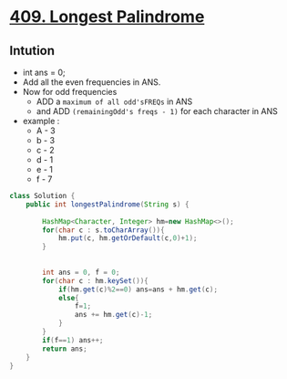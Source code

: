 # [409. Longest Palindrome](https://leetcode.com/problems/longest-palindrome/)
## Intution
- int ans = 0;
- Add all the even frequencies in ANS.
- Now for odd frequencies
    - ADD a ```maximum of all odd'sFREQs``` in ANS
    - and ADD ```(remainingOdd's freqs - 1)``` for each character in ANS
- example :
    - A - 3
    - b - 3
    - c - 2
    - d - 1
    - e - 1
    - f - 7
```java
class Solution {
    public int longestPalindrome(String s) {
        
        HashMap<Character, Integer> hm=new HashMap<>();
        for(char c : s.toCharArray()){
            hm.put(c, hm.getOrDefault(c,0)+1);
        }
        
        
        int ans = 0, f = 0;
        for(char c : hm.keySet()){
            if(hm.get(c)%2==0) ans=ans + hm.get(c);
            else{
                f=1;
                ans += hm.get(c)-1;
            }
        }
        if(f==1) ans++;
        return ans;
    }
}
```
